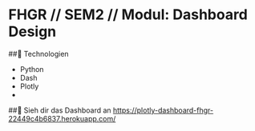# FHGR // SEM2 // Modul: Dashboard Design

##📡 Technologien
- Python
- Dash
- Plotly
- 
##🚀 Sieh dir das Dashboard an
https://plotly-dashboard-fhgr-22449c4b6837.herokuapp.com/
